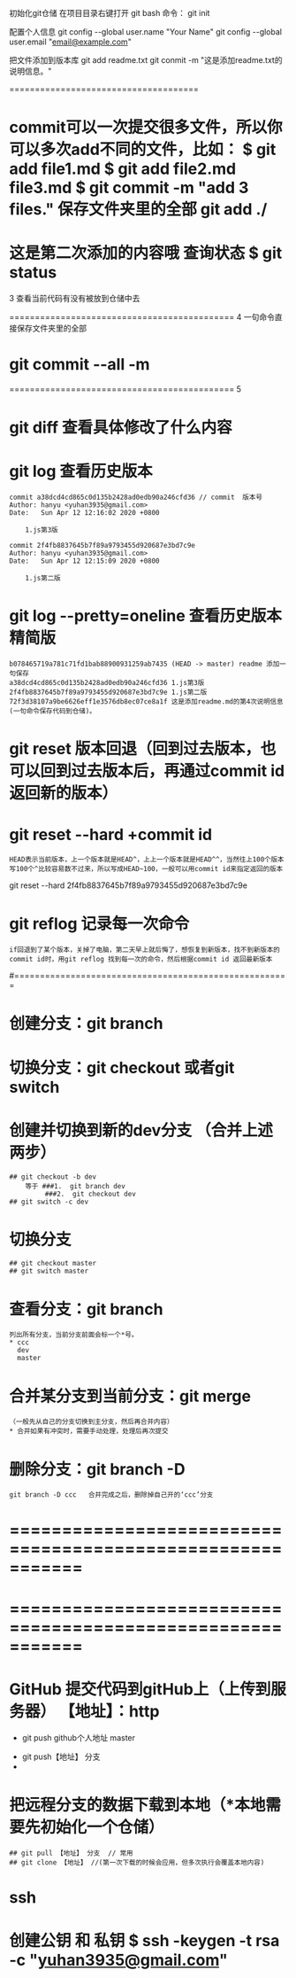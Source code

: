 初始化git仓储
	在项目目录右键打开 git bash
	命令： git init

配置个人信息
	git config --global user.name "Your Name"
	git config --global user.email "email@example.com"

把文件添加到版本库
	git add readme.txt
	git conmit -m "这是添加readme.txt的说明信息。"


=====================================

commit可以一次提交很多文件，所以你可以多次add不同的文件，比如：
$ git add file1.md
$ git add file2.md file3.md
$ git commit -m "add 3 files."
保存文件夹里的全部
git add ./
======================================
这是第二次添加的内容哦
查询状态
$ git status
======================================
3
查看当前代码有没有被放到仓储中去

============================================
4
一句命令直接保存文件夹里的全部
# git commit --all -m
============================================
5 
# git diff  查看具体修改了什么内容

# git log   查看历史版本
	commit a38dcd4cd865c0d135b2428ad0edb90a246cfd36 // commit  版本号
	Author: hanyu <yuhan3935@gmail.com>
	Date:   Sun Apr 12 12:16:02 2020 +0800
	
	    1.js第3版
	
	commit 2f4fb8837645b7f89a9793455d920687e3bd7c9e
	Author: hanyu <yuhan3935@gmail.com>
	Date:   Sun Apr 12 12:15:09 2020 +0800
	
	    1.js第二版

# git log --pretty=oneline 查看历史版本精简版 
	b078465719a781c71fd1bab88900931259ab7435 (HEAD -> master) readme 添加一句保存
	a38dcd4cd865c0d135b2428ad0edb90a246cfd36 1.js第3版
	2f4fb8837645b7f89a9793455d920687e3bd7c9e 1.js第二版
	72f3d38107a9be6626eff1e3576db8ec07ce8a1f 这是添加readme.md的第4次说明信息(一句命令保存代码到仓储)。

# git reset 版本回退（回到过去版本，也可以回到过去版本后，再通过commit id 返回新的版本）
#  git reset --hard +commit id
	HEAD表示当前版本，上一个版本就是HEAD^，上上一个版本就是HEAD^^，当然往上100个版本写100个^比较容易数不过来，所以写成HEAD~100，一般可以用commit id来指定返回的版本
 git reset --hard 2f4fb8837645b7f89a9793455d920687e3bd7c9e

# git reflog  记录每一次命令
	if回退到了某个版本，关掉了电脑，第二天早上就后悔了，想恢复到新版本，找不到新版本的commit id时，用git reflog 找到每一次的命令，然后根据commit id 返回最新版本
	
#======================================================
# 创建分支：git branch <name>

# 切换分支：git checkout <name>或者git switch <name>

# 创建并切换到新的dev分支 （合并上述两步）

	## git checkout -b dev
		等于 ###1.  git branch dev
			 ###2.  git checkout dev
	## git switch -c dev
#  切换分支
	## git checkout master
	## git switch master

# 查看分支：git branch
	列出所有分支，当前分支前面会标一个*号。
	* ccc
	  dev
	  master

# 合并某分支到当前分支：git merge <name>
	（一般先从自己的分支切换到主分支，然后再合并内容）
	* 合并如果有冲突时，需要手动处理，处理后再次提交

# 删除分支：git branch -D <name>
	git branch -D ccc   合并完成之后，删除掉自己开的‘ccc’分支
# ===========================================================
# ===========================================================
# GitHub   提交代码到gitHub上（上传到服务器） 【地址】：http 
+ 	git push github个人地址 master
-   git push【地址】 分支
-   
# 把远程分支的数据下载到本地（*本地需要先初始化一个仓储）
	## git pull 【地址】 分支  // 常用
	## git clone 【地址】 //(第一次下载的时候会应用，但多次执行会覆盖本地内容)
# 
# 
# ssh
# 创建公钥 和 私钥   $ ssh -keygen -t rsa -c "yuhan3935@gmail.com"
